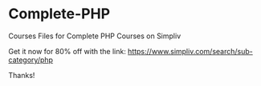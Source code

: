 # Complete-PHP
Courses Files for Complete PHP Courses on Simpliv


Get it now for 80% off with the link:
https://www.simpliv.com/search/sub-category/php

Thanks!
